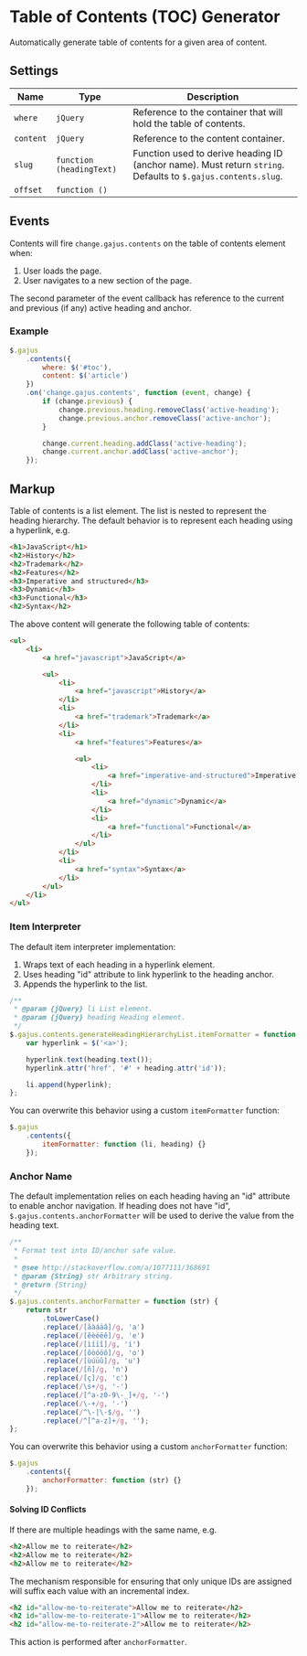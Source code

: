 # Table of Contents (TOC) Generator

Automatically generate table of contents for a given area of content.

## Settings

| Name | Type | Description |
| --- | --- | --- |
| `where` | `jQuery` | Reference to the container that will hold the table of contents. |
| `content` | `jQuery` | Reference to the content container. |
| `slug` | `function (headingText)` | Function used to derive heading ID (anchor name). Must return `string`. Defaults to `$.gajus.contents.slug`. |
| `offset` | `function ()` |  |

## Events

Contents will fire `change.gajus.contents` on the table of contents element when:

1. User loads the page.
2. User navigates to a new section of the page.

The second parameter of the event callback has reference to the current and previous (if any) active heading and anchor.

### Example

```js
$.gajus
    .contents({
        where: $('#toc'),
        content: $('article')
    })
    .on('change.gajus.contents', function (event, change) {
        if (change.previous) {
            change.previous.heading.removeClass('active-heading');
            change.previous.anchor.removeClass('active-anchor');
        }

        change.current.heading.addClass('active-heading');
        change.current.anchor.addClass('active-anchor');
    });
```

## Markup

Table of contents is a list element. The list is nested to represent the heading hierarchy. The default behavior is to represent each heading using a hyperlink, e.g.

```html
<h1>JavaScript</h1>
<h2>History</h2>
<h2>Trademark</h2>
<h2>Features</h2>
<h3>Imperative and structured</h3>
<h3>Dynamic</h3>
<h3>Functional</h3>
<h2>Syntax</h2>
```

The above content will generate the following table of contents:

```html
<ul>
    <li>
        <a href="javascript">JavaScript</a>

        <ul>
            <li>
                <a href="javascript">History</a>
            </li>
            <li>
                <a href="trademark">Trademark</a>
            </li>
            <li>
                <a href="features">Features</a>

                <ul>
                    <li>
                        <a href="imperative-and-structured">Imperative and structured</a>
                    </li>
                    <li>
                        <a href="dynamic">Dynamic</a>
                    </li>
                    <li>
                        <a href="functional">Functional</a>
                    </li>
                </ul>
            </li>
            <li>
                <a href="syntax">Syntax</a>
            </li>
        </ul>
    </li>
</ul>
```

### Item Interpreter

The default item interpreter implementation:

1. Wraps text of each heading in a hyperlink element.
2. Uses heading "id" attribute to link hyperlink to the heading anchor.
3. Appends the hyperlink to the list.

```js
/**
 * @param {jQuery} li List element.
 * @param {jQuery} heading Heading element.
 */
$.gajus.contents.generateHeadingHierarchyList.itemFormatter = function (li, heading) {
    var hyperlink = $('<a>');

    hyperlink.text(heading.text());
    hyperlink.attr('href', '#' + heading.attr('id'));

    li.append(hyperlink);
};
```

You can overwrite this behavior using a custom `itemFormatter` function:

```js
$.gajus
    .contents({
        itemFormatter: function (li, heading) {}
    });
```

### Anchor Name

The default implementation relies on each heading having an "id" attribute to enable anchor navigation. If heading does not have "id", `$.gajus.contents.anchorFormatter` will be used to derive the value from the heading text.

```js
/**
 * Format text into ID/anchor safe value.
 *
 * @see http://stackoverflow.com/a/1077111/368691
 * @param {String} str Arbitrary string.
 * @return {String}
 */
$.gajus.contents.anchorFormatter = function (str) {
    return str
        .toLowerCase()
        .replace(/[ãàáäâ]/g, 'a')
        .replace(/[ẽèéëê]/g, 'e')
        .replace(/[ìíïî]/g, 'i')
        .replace(/[õòóöô]/g, 'o')
        .replace(/[ùúüû]/g, 'u')
        .replace(/[ñ]/g, 'n')
        .replace(/[ç]/g, 'c')
        .replace(/\s+/g, '-')
        .replace(/[^a-z0-9\-_]+/g, '-')
        .replace(/\-+/g, '-')
        .replace(/^\-|\-$/g, '')
        .replace(/^[^a-z]+/g, '');
};
```

You can overwrite this behavior using a custom `anchorFormatter` function:

```js
$.gajus
    .contents({
        anchorFormatter: function (str) {}
    });
```

#### Solving ID Conflicts

If there are multiple headings with the same name, e.g.

```html
<h2>Allow me to reiterate</h2>
<h2>Allow me to reiterate</h2>
<h2>Allow me to reiterate</h2>
```

The mechanism responsible for ensuring that only unique IDs are assigned will suffix each value with an incremental index.

```html
<h2 id="allow-me-to-reiterate">Allow me to reiterate</h2>
<h2 id="allow-me-to-reiterate-1">Allow me to reiterate</h2>
<h2 id="allow-me-to-reiterate-2">Allow me to reiterate</h2>
```

This action is performed after `anchorFormatter`.